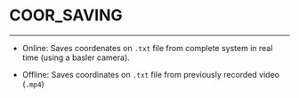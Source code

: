 # COOR_SAVING
---

- Online: Saves coordenates on `.txt` file from complete system in real time (using a basler camera). 

- Offline: Saves coordinates on `.txt` file from previously recorded video (`.mp4`) 
